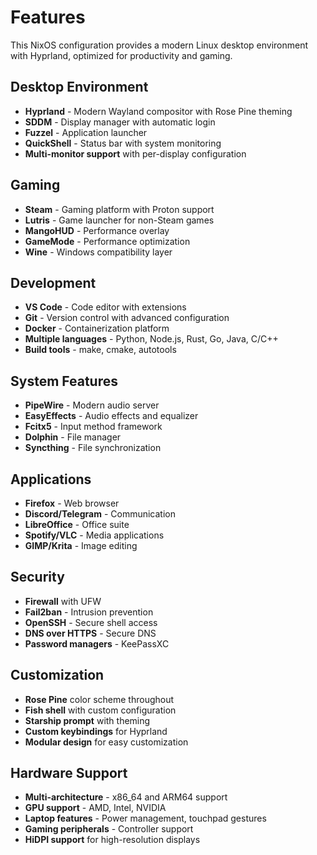 # Features

This NixOS configuration provides a modern Linux desktop environment with Hyprland, optimized for productivity and gaming.

## Desktop Environment
- **Hyprland** - Modern Wayland compositor with Rose Pine theming
- **SDDM** - Display manager with automatic login
- **Fuzzel** - Application launcher
- **QuickShell** - Status bar with system monitoring
- **Multi-monitor support** with per-display configuration

## Gaming
- **Steam** - Gaming platform with Proton support
- **Lutris** - Game launcher for non-Steam games
- **MangoHUD** - Performance overlay
- **GameMode** - Performance optimization
- **Wine** - Windows compatibility layer

## Development
- **VS Code** - Code editor with extensions
- **Git** - Version control with advanced configuration
- **Docker** - Containerization platform
- **Multiple languages** - Python, Node.js, Rust, Go, Java, C/C++
- **Build tools** - make, cmake, autotools

## System Features
- **PipeWire** - Modern audio server
- **EasyEffects** - Audio effects and equalizer
- **Fcitx5** - Input method framework
- **Dolphin** - File manager
- **Syncthing** - File synchronization

## Applications
- **Firefox** - Web browser
- **Discord/Telegram** - Communication
- **LibreOffice** - Office suite
- **Spotify/VLC** - Media applications
- **GIMP/Krita** - Image editing

## Security
- **Firewall** with UFW
- **Fail2ban** - Intrusion prevention
- **OpenSSH** - Secure shell access
- **DNS over HTTPS** - Secure DNS
- **Password managers** - KeePassXC

## Customization
- **Rose Pine** color scheme throughout
- **Fish shell** with custom configuration
- **Starship prompt** with theming
- **Custom keybindings** for Hyprland
- **Modular design** for easy customization

## Hardware Support
- **Multi-architecture** - x86_64 and ARM64 support
- **GPU support** - AMD, Intel, NVIDIA
- **Laptop features** - Power management, touchpad gestures
- **Gaming peripherals** - Controller support
- **HiDPI support** for high-resolution displays